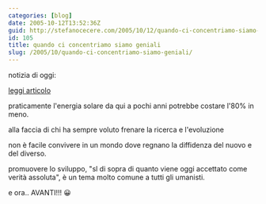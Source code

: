 ```yaml
---
categories: [blog]
date: 2005-10-12T13:52:36Z
guid: http://stefanocecere.com/2005/10/12/quando-ci-concentriamo-siamo-geniali/
id: 105
title: quando ci concentriamo siamo geniali
slug: /2005/10/quando-ci-concentriamo-siamo-geniali/
---
```


notizia di oggi:
  
[leggi articolo](http://www.repubblica.it/2005/j/sezioni/scienza_e_tecnologia/pannipla/pannipla/pannipla.html)

praticamente l'energia solare da qui a pochi anni potrebbe costare l'80% in meno.

alla faccia di chi ha sempre voluto frenare la ricerca e l'evoluzione

non è facile convivere in un mondo dove regnano la diffidenza del nuovo e del diverso.

promuovere lo sviluppo, "sl di sopra di quanto viene oggi accettato come verità assoluta", è un tema molto comune a tutti gli umanisti.

e ora.. AVANTI!!! 😀